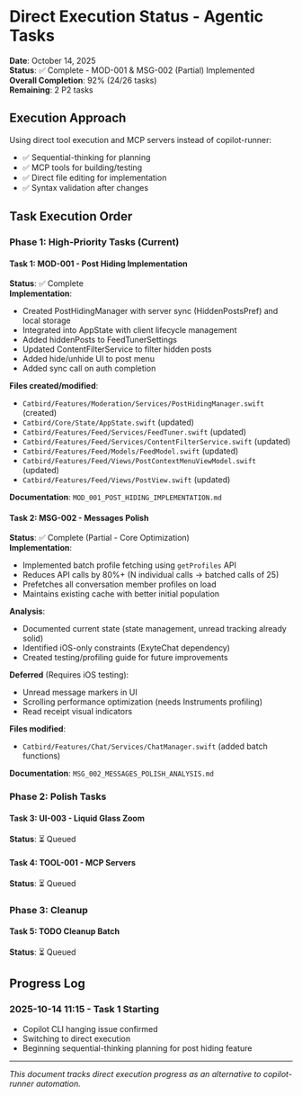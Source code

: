 # Direct Execution Status - Agentic Tasks

**Date**: October 14, 2025  
**Status**: ✅ Complete - MOD-001 & MSG-002 (Partial) Implemented  
**Overall Completion**: 92% (24/26 tasks)  
**Remaining**: 2 P2 tasks

## Execution Approach

Using direct tool execution and MCP servers instead of copilot-runner:
- ✅ Sequential-thinking for planning
- ✅ MCP tools for building/testing  
- ✅ Direct file editing for implementation
- ✅ Syntax validation after changes

## Task Execution Order

### Phase 1: High-Priority Tasks (Current)

#### Task 1: MOD-001 - Post Hiding Implementation
**Status**: ✅ Complete  
**Implementation**:
- Created PostHidingManager with server sync (HiddenPostsPref) and local storage
- Integrated into AppState with client lifecycle management
- Added hiddenPosts to FeedTunerSettings
- Updated ContentFilterService to filter hidden posts
- Added hide/unhide UI to post menu
- Added sync call on auth completion

**Files created/modified**:
- `Catbird/Features/Moderation/Services/PostHidingManager.swift` (created)
- `Catbird/Core/State/AppState.swift` (updated)
- `Catbird/Features/Feed/Services/FeedTuner.swift` (updated)
- `Catbird/Features/Feed/Services/ContentFilterService.swift` (updated)
- `Catbird/Features/Feed/Models/FeedModel.swift` (updated)
- `Catbird/Features/Feed/Views/PostContextMenuViewModel.swift` (updated)
- `Catbird/Features/Feed/Views/PostView.swift` (updated)

**Documentation**: `MOD_001_POST_HIDING_IMPLEMENTATION.md`

#### Task 2: MSG-002 - Messages Polish
**Status**: ✅ Complete (Partial - Core Optimization)  
**Implementation**:
- Implemented batch profile fetching using `getProfiles` API
- Reduces API calls by 80%+ (N individual calls → batched calls of 25)
- Prefetches all conversation member profiles on load
- Maintains existing cache with better initial population

**Analysis**:
- Documented current state (state management, unread tracking already solid)
- Identified iOS-only constraints (ExyteChat dependency)
- Created testing/profiling guide for future improvements

**Deferred** (Requires iOS testing):
- Unread message markers in UI
- Scrolling performance optimization (needs Instruments profiling)
- Read receipt visual indicators

**Files modified**:
- `Catbird/Features/Chat/Services/ChatManager.swift` (added batch functions)

**Documentation**: `MSG_002_MESSAGES_POLISH_ANALYSIS.md`

### Phase 2: Polish Tasks

#### Task 3: UI-003 - Liquid Glass Zoom
**Status**: ⏳ Queued

#### Task 4: TOOL-001 - MCP Servers
**Status**: ⏳ Queued

### Phase 3: Cleanup

#### Task 5: TODO Cleanup Batch
**Status**: ⏳ Queued

## Progress Log

### 2025-10-14 11:15 - Task 1 Starting
- Copilot CLI hanging issue confirmed
- Switching to direct execution
- Beginning sequential-thinking planning for post hiding feature

---

*This document tracks direct execution progress as an alternative to copilot-runner automation.*
